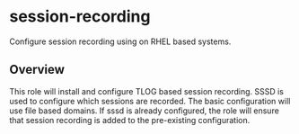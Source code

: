# session-recording
 Configure session recording using on RHEL based systems.
## Overview
This role will install and configure TLOG based session recording. SSSD is used to configure which sessions are recorded. The basic configuration will use file based domains. If sssd is already configured, the role will ensure that session recording is added to the pre-existing configuration.
